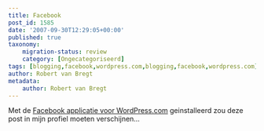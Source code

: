 ```yaml
---
title: Facebook
post_id: 1585
date: '2007-09-30T12:29:05+00:00'
published: true
taxonomy:
    migration-status: review
    category: [Ongecategoriseerd]
tags: [blogging,facebook,wordpress.com,blogging,facebook,wordpress.com]
author: Robert van Bregt
metadata:
    author: Robert van Bregt
---
```

Met de [Facebook applicatie voor WordPress.com](http://wordpress.com/blog/2007/07/18/facebook/) geinstalleerd zou deze post in mijn profiel moeten verschijnen…